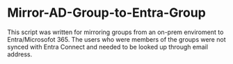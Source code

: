# Mirror-AD-Group-to-Entra-Group

This script was written for mirroring groups from an on-prem enviroment to Entra/Microsofot 365. The users who were members of the groups were not synced with Entra Connect and needed to be looked up through email address.
